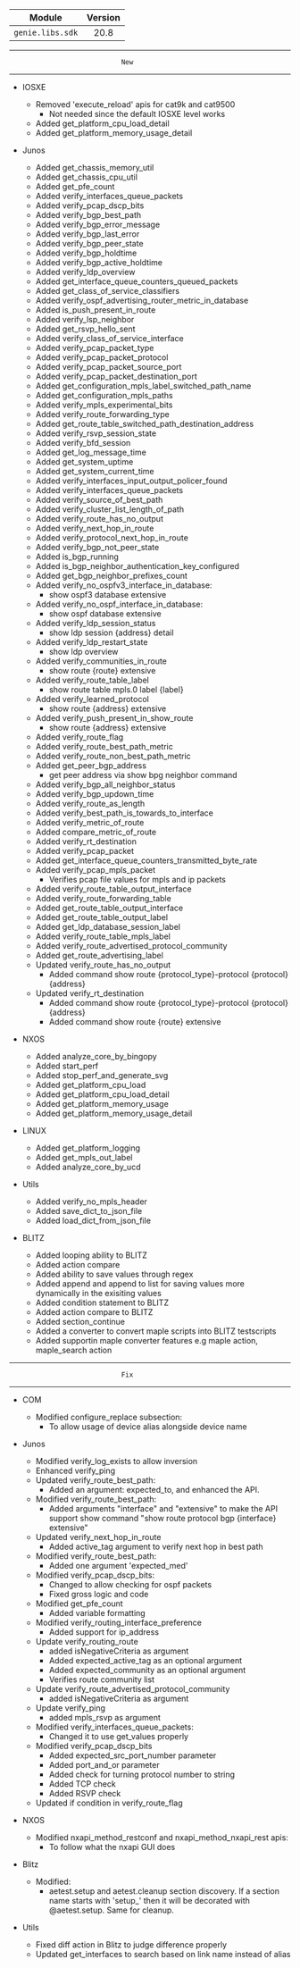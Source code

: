 
| Module                  | Version       |
| ------------------------|:-------------:|
| ``genie.libs.sdk``      |  20.8         |

--------------------------------------------------------------------------------
                                New
--------------------------------------------------------------------------------
* IOSXE
    * Removed 'execute_reload' apis for cat9k and cat9500
        * Not needed since the default IOSXE level works
    * Added get_platform_cpu_load_detail
    * Added get_platform_memory_usage_detail

* Junos
    * Added get_chassis_memory_util
    * Added get_chassis_cpu_util
    * Added get_pfe_count
    * Added verify_interfaces_queue_packets
    * Added verify_pcap_dscp_bits
    * Added verify_bgp_best_path
    * Added verify_bgp_error_message
    * Added verify_bgp_last_error
    * Added verify_bgp_peer_state
    * Added verify_bgp_holdtime
    * Added verify_bgp_active_holdtime
    * Added verify_ldp_overview
    * Added get_interface_queue_counters_queued_packets
    * Added get_class_of_service_classifiers
    * Added verify_ospf_advertising_router_metric_in_database
    * Added is_push_present_in_route
    * Added verify_lsp_neighbor
    * Added get_rsvp_hello_sent
    * Added verify_class_of_service_interface
    * Added verify_pcap_packet_type
    * Added verify_pcap_packet_protocol
    * Added verify_pcap_packet_source_port
    * Added verify_pcap_packet_destination_port
    * Added get_configuration_mpls_label_switched_path_name
    * Added get_configuration_mpls_paths
    * Added verify_mpls_experimental_bits
    * Added verify_route_forwarding_type
    * Added get_route_table_switched_path_destination_address
    * Added verify_rsvp_session_state
    * Added verify_bfd_session
    * Added get_log_message_time
    * Added get_system_uptime
    * Added get_system_current_time
    * Added verify_interfaces_input_output_policer_found
    * Added verify_interfaces_queue_packets
    * Added verify_source_of_best_path
    * Added verify_cluster_list_length_of_path
    * Added verify_route_has_no_output
    * Added verify_next_hop_in_route
    * Added verify_protocol_next_hop_in_route
    * Added verify_bgp_not_peer_state
    * Added is_bgp_running
    * Added is_bgp_neighbor_authentication_key_configured
    * Added get_bgp_neighbor_prefixes_count
    * Added verify_no_ospfv3_interface_in_database:
        * show ospf3 database extensive
    * Added verify_no_ospf_interface_in_database:
        * show ospf database extensive
    * Added verify_ldp_session_status
        * show ldp session {address} detail
    * Added verify_ldp_restart_state
        * show ldp overview
    * Added verify_communities_in_route
        * show route {route} extensive
    * Added verify_route_table_label
        * show route table mpls.0 label {label}
    * Added verify_learned_protocol
        * show route {address} extensive
    * Added verify_push_present_in_show_route
        * show route {address} extensive
    * Added verify_route_flag
    * Added verify_route_best_path_metric
    * Added verify_route_non_best_path_metric
    * Added get_peer_bgp_address
        * get peer address via show bpg neighbor command
    * Added verify_bgp_all_neighbor_status
    * Added verify_bgp_updown_time
    * Added verify_route_as_length
    * Added verify_best_path_is_towards_to_interface
    * Added verify_metric_of_route
    * Added compare_metric_of_route
    * Added verify_rt_destination
    * Added verify_pcap_packet
    * Added get_interface_queue_counters_transmitted_byte_rate
    * Added verify_pcap_mpls_packet
        * Verifies pcap file values for mpls and ip packets
    * Added verify_route_table_output_interface
    * Added verify_route_forwarding_table
    * Added get_route_table_output_interface
    * Added get_route_table_output_label
    * Added get_ldp_database_session_label
    * Added verify_route_table_mpls_label
    * Added verify_route_advertised_protocol_community
    * Added get_route_advertising_label
    * Updated verify_route_has_no_output
        * Added command show route {protocol_type}-protocol {protocol} {address}
    * Updated verify_rt_destination
        * Added command show route {protocol_type}-protocol {protocol} {address}
        * Added command show route {route} extensive

* NXOS 
    * Added analyze_core_by_bingopy
    * Added start_perf
    * Added stop_perf_and_generate_svg
    * Added get_platform_cpu_load
    * Added get_platform_cpu_load_detail
    * Added get_platform_memory_usage
    * Added get_platform_memory_usage_detail

* LINUX
    * Added get_platform_logging
    * Added get_mpls_out_label
    * Added analyze_core_by_ucd

* Utils
    * Added verify_no_mpls_header
    * Added save_dict_to_json_file
    * Added load_dict_from_json_file

* BLITZ
    * Added looping ability to BLITZ
    * Added action compare 
    * Added ability to save values through regex
    * Added append and append to list for saving values more dynamically in the exisiting values
    * Added condition statement to BLITZ
    * Added action compare to BLITZ
    * Added section_continue
    * Added a converter to convert maple scripts into BLITZ testscripts
    * Added supportin maple converter features e.g maple action, maple_search action

--------------------------------------------------------------------------------
                                Fix
--------------------------------------------------------------------------------
* COM
    * Modified configure_replace subsection:
      * To allow usage of device alias alongside device name

* Junos
    * Modified verify_log_exists to allow inversion
    * Enhanced verify_ping
    * Updated verify_route_best_path:
        * Added an argument: expected_to, and enhanced the API. 
    * Modified verify_route_best_path:
        * Added arguments "interface" and "extensive" to make the API support 
            show command "show route protocol bgp {interface} extensive"
    * Updated verify_next_hop_in_route
        * Added active_tag argument to verify next hop in best path
    * Modified verify_route_best_path:
        * Added one argument 'expected_med'
    * Modified verify_pcap_dscp_bits:
        * Changed to allow checking for ospf packets
        * Fixed gross logic and code
    * Modified get_pfe_count
        * Added variable formatting
    * Modified verify_routing_interface_preference
        * Added support for ip_address
    * Update verify_routing_route
        * added isNegativeCriteria as argument
        * Added expected_active_tag as an optional argument
        * Added expected_community as an optional argument
        * Verifies route community list 
    * Update verify_route_advertised_protocol_community
        * added isNegativeCriteria as argument
    * Update verify_ping
        * added mpls_rsvp as argument
    * Modified verify_interfaces_queue_packets:
        * Changed it to use get_values properly
    * Modified verify_pcap_dscp_bits
        * Added expected_src_port_number parameter
        * Added port_and_or parameter
        * Added check for turning protocol number to string
        * Added TCP check
        * Added RSVP check
    * Updated if condition in verify_route_flag

* NXOS
    * Modified nxapi_method_restconf and nxapi_method_nxapi_rest apis:
      * To follow what the nxapi GUI does

* Blitz
    * Modified:
        * aetest.setup and aetest.cleanup section discovery.
        If a section name starts with 'setup_' then it will be decorated with @aetest.setup. Same for cleanup.

* Utils
    * Fixed diff action in Blitz to judge difference properly
    * Updated get_interfaces to search based on link name instead of alias